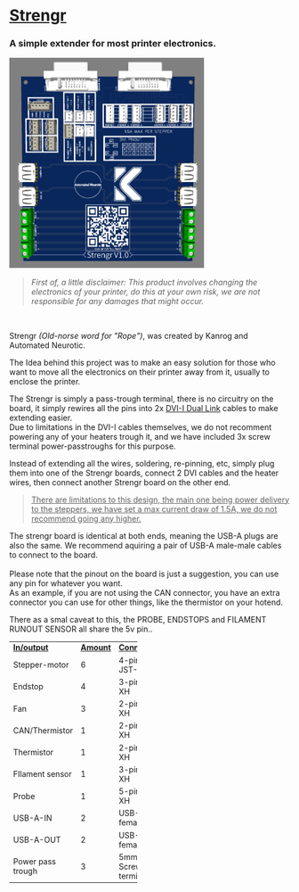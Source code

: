 <h1><span style="text-decoration: underline;">Strengr</span></h1>
<h3>A simple extender for most printer electronics.</h3>
<p><img src="https://github.com/Kanrog/Strengr/blob/main/RENDER.png" alt="" width="350" /></p>
<blockquote>
<p><em>First of, a little disclaimer: This product involves changing the electronics of your printer, do this at your own risk, we are not responsible for any damages that might occur.</em></p>
</blockquote>
<p>&nbsp;</p>
<p>Strengr <em>(Old-norse word for "Rope")</em>, was created by Kanrog and Automated Neurotic.</p>
<p>The Idea behind this project was to make an easy solution for those who want to move all the electronics on their printer away from it, usually to enclose the printer.</p>
<p>The Strengr is simply a pass-trough terminal, there is no circuitry on the board, it simply rewires all the pins into 2x <span style="text-decoration: underline;">DVI-I Dual Link</span> cables to make extending easier.<br />Due to limitations in the DVI-I cables themselves, we do not recomment powering any of your heaters trough it, and we have included 3x screw terminal power-passtroughs for this purpose.</p>
<p>Instead of extending all the wires, soldering, re-pinning, etc, simply plug them into one of the Strengr boards, connect 2 DVI cables and the heater wires, then connect another Strengr board on the other end.</p>
<blockquote>
<p><span style="text-decoration: underline;">There are limitations to this design, the main one being power delivery to the steppers, we have set a max current draw of 1.5A, we do not recommend going any higher.</span></p>
</blockquote>
<p>The strengr board is identical at both ends, meaning the USB-A plugs are also the same. We recommend aquiring a pair of USB-A male-male cables to connect to the board.<br /><br />Please note that the pinout on the board is just a suggestion, you can use any pin for whatever you want.<br />As an example, if you are not using the CAN connector, you have an extra connector you can use for other things, like the thermistor on your hotend.</p>
<p><span style="color: ##e62e00;">There as a smal caveat to this, the PROBE, ENDSTOPS and FILAMENT RUNOUT SENSOR all share the 5v pin.</span>.</p>
<table style="width: 230px;">
<tbody>
<tr style="height: 13px;">
<td style="height: 13px; width: 123.4px;"><span style="text-decoration: underline;"><strong>In/output</strong></span></td>
<td style="height: 13px; width: 87px;"><span style="text-decoration: underline;"><strong>Amount</strong></span></td>
<td style="height: 13px; width: 87px;"><span style="text-decoration: underline;"><strong>Connector</strong></span></td>
</tr>
<tr style="height: 13px;">
<td style="height: 13px; width: 123.4px;">Stepper-motor</td>
<td style="height: 13px; width: 87px;">6</td>
<td style="height: 13px; width: 87px;">4-pin JST-XH</td>
</tr>
<tr style="height: 13px;">
<td style="height: 13px; width: 123.4px;">Endstop</td>
<td style="height: 13px; width: 87px;">4</td>
<td style="height: 13px; width: 87px;">3-pin JST XH</td>
</tr>
<tr style="height: 13px;">
<td style="height: 13px; width: 123.4px;">Fan</td>
<td style="height: 13px; width: 87px;">3</td>
<td style="height: 13px; width: 87px;">2-pin JST XH</td>
</tr>
<tr style="height: 13px;">
<td style="height: 13px; width: 123.4px;">CAN/Thermistor</td>
<td style="height: 13px; width: 87px;">1</td>
<td style="height: 13px; width: 87px;">2-pin JST XH</td>
</tr>
<tr style="height: 13px;">
<td style="height: 13px; width: 123.4px;">Thermistor</td>
<td style="height: 13px; width: 87px;">1</td>
<td style="height: 13px; width: 87px;">2-pin JST XH</td>
</tr>
<tr style="height: 13px;">
<td style="height: 13px; width: 123.4px;">FIlament sensor</td>
<td style="height: 13px; width: 87px;">1</td>
<td style="height: 13px; width: 87px;">3-pin JST XH</td>
</tr>
<tr style="height: 13px;">
<td style="height: 13px; width: 123.4px;">Probe</td>
<td style="height: 13px; width: 87px;">1</td>
<td style="height: 13px; width: 87px;">5-pin JST XH</td>
</tr>
<tr style="height: 13px;">
<td style="height: 13px; width: 123.4px;">USB-A-IN</td>
<td style="height: 13px; width: 87px;">2</td>
<td style="height: 13px; width: 87px;">USB-A female</td>
</tr>
<tr style="height: 13px;">
<td style="height: 13px; width: 123.4px;">USB-A-OUT</td>
<td style="height: 13px; width: 87px;">2</td>
<td style="height: 13px; width: 87px;">USB-A female</td>
</tr>
<tr style="height: 13px;">
<td style="height: 13px; width: 123.4px;">Power pass trough</td>
<td style="height: 13px; width: 87px;">3</td>
<td style="height: 13px; width: 87px;">5mm Screw terminal</td>
</tr>
</tbody>
</table>
